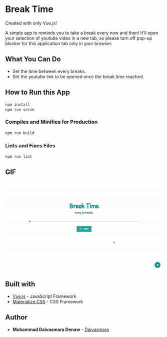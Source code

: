 # Break Time

Created with only Vue.js!

A simple app to reminds you to take a break every now and then! It'll open your selection of youtube video in a new tab, so please turn off pop-up blocker for this application tab only in your browser.

## What You Can Do

* Set the time between every breaks.
* Set the youtube link to be opened once the break time reached.

## How to Run this App
```
npm install
npm run serve
```

### Compiles and Minifies for Production
```
npm run build
```

### Lints and Fixes Files
```
npm run lint
```

## GIF
![GIF](screenshoots/ss.gif)


## Built with

* [Vue.js](https://vuejs.org/) - JavaScript Framework
* [Materialize CSS](https://materializecss.com/) - CSS Framework

## Author

* **Muhammad Daivasmara Denaw** - [Daivasmara](https://github.com/Daivasmara)
